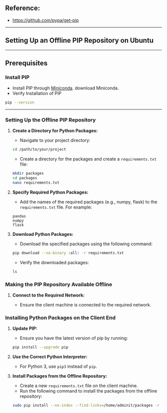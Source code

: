 ## Reference:
- https://github.com/pypa/get-pip

---

## Setting Up an Offline PIP Repository on Ubuntu

---

## Prerequisites

### Install PIP

   - Install PIP through [Miniconda](https://docs.anaconda.com/free/miniconda/index.html).
download Miniconda.
   - Verify Installation of PIP

   ```bash
   pip --version
   ```

---

### Setting Up the Offline PIP Repository

1. **Create a Directory for Python Packages:**

   - Navigate to your project directory:

   ```bash
   cd /path/to/your/project
   ```

   - Create a directory for the packages and create a `requirements.txt` file:

   ```bash
   mkdir packages
   cd packages
   nano requirements.txt
   ```

2. **Specify Required Python Packages:**

   - Add the names of the required packages (e.g., numpy, flask) to the `requirements.txt` file. For example:

   ```
   pandas
   numpy
   flask
   ```

3. **Download Python Packages:**

   - Download the specified packages using the following command:

   ```bash
   pip download --no-binary :all: -r requirements.txt
   ```

   - Verify the downloaded packages:

   ```bash
   ls
   ```

### Making the PIP Repository Available Offline

1. **Connect to the Required Network:**

   - Ensure the client machine is connected to the required network.

### Installing Python Packages on the Client End

1. **Update PIP:**

   - Ensure you have the latest version of pip by running:

   ```bash
   pip install --upgrade pip
   ```

2. **Use the Correct Python Interpreter:**

   - For Python 3, use `pip3` instead of `pip`.

3. **Install Packages from the Offline Repository:**

   - Create a new `requirements.txt` file on the client machine.
   - Run the following command to install the packages from the offline repository:

   ```bash
   sudo pip install --no-index --find-links=/home/adminit/packages -r requirements.txt
   ```
